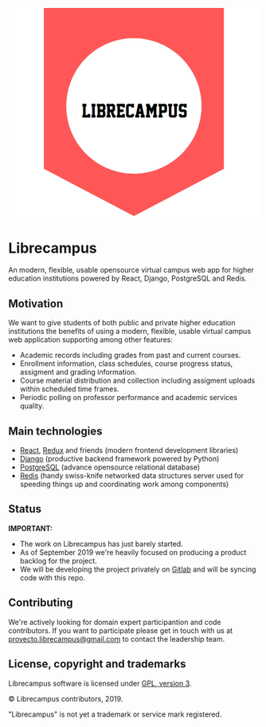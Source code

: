 ![Librecampus Logo](https://github.com/librecampus/librecampus/blob/master/assets/images/logos/logo-librecampus-transparent.png?raw=true)

# Librecampus

An modern, flexible, usable opensource virtual campus web app for higher education institutions 
powered by React, Django, PostgreSQL and Redis.

## Motivation

We want to give students of both public and private higher education institutions the benefits of
using a modern, flexible, usable virtual campus web application supporting among other features:

* Academic records including grades from past and current courses.
* Enrollment information, class schedules, course progress status, assigment and grading information.
* Course material distribution and collection including assigment uploads within scheduled time frames.
* Periodic polling on professor performance and academic services quality.

## Main technologies

* [React](https://reactjs.org/), [Redux](https://redux.js.org/) and friends (modern frontend development libraries)
* [Django](https://www.djangoproject.com) (productive backend framework powered by Python)
* [PostgreSQL](https://www.postgresql.org/) (advance opensource relational database)
* [Redis](https://redis.io) (handy swiss-knife networked data structures server used for speeding things up and coordinating work among components)

## Status

**IMPORTANT:** 

* The work on Librecampus has just barely started.
* As of September 2019 we're heavily focused on producing a product backlog for the project.
* We will be developing the project privately on [Gitlab](https://gitlab.com/librecampus) and will be syncing code with this repo.

## Contributing

We're actively looking for domain expert participantion and code contributors. 
If you want to participate please get in touch with us at [proyecto.librecampus@gmail.com](mailto://proyecto.librecampus@gmail.com) to contact the leadership team.

## License, copyright and trademarks

Librecampus software is licensed under [GPL, version 3](https://www.gnu.org/licenses/gpl-3.0.en.html).

&copy; Librecampus contributors, 2019.

"Librecampus" is not yet a trademark or service mark registered.
